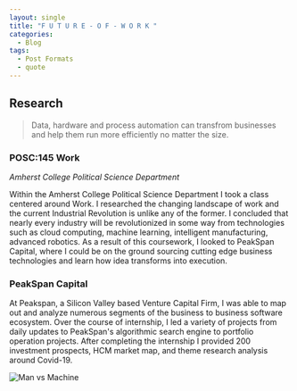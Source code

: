 ```yaml
---
layout: single
title: "F U T U R E - O F - W O R K "
categories:
  - Blog 
tags:
  - Post Formats 
  - quote
---
```


## Research  

> Data, hardware and process automation can transfrom businesses and help them run more efficiently no matter the size.  

### POSC:145 Work 
_Amherst College Political Science Department_

Within the Amherst College Political Science Department I took a class centered around Work. I researched the changing landscape of work and the current Industrial Revolution is unlike any of the former. I concluded that nearly every industry will be revolutionized in some way from technologies such as cloud computing, machine learning, intelligent manufacturing, advanced robotics. 
As a result of this coursework, I looked to PeakSpan Capital, where I could be on the ground sourcing cutting edge business technologies and learn how idea transforms into execution.

### PeakSpan Capital
 

At Peakspan, a Silicon Valley based Venture Capital Firm, I was able to map out and analyze numerous segments of the business to business software ecosystem. Over the course of internship, I led a variety of projects from daily updates to PeakSpan's algorithmic search engine to portfolio operation projects. 
After completing the internship I provided 200 investment prospects, HCM market map, and theme research analysis around Covid-19.


![Man vs Machine](/assets/chart-e1499090948388.jpg)
